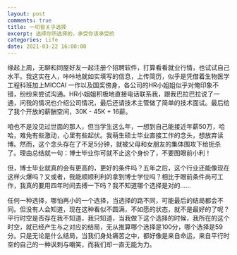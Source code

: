 ```yaml
---
layout: post
comments: true
title: 一切皆关乎选择
excerpt: 选择你所选择的，承受你该承受的
categories: Life
date: 2021-03-22 16:00:00
---
```

缘起上周，无聊和同屋好友一起注册个招聘软件，打算看看就业行情，也试试自己水平。我这实在人，咔咔地就如实填写的信息，上传简历，似乎是凭借着生物医学工程科班加上MICCAI 一作以及国奖傍身，各公司的HR小姐姐似乎对俺印象不错，纷纷来尝试沟通。HR小姐姐积极地直接电话联系我，跟我巴拉巴拉说了一通，问我的情况也介绍公司情况，最后还请技术主管做了简单的技术面试。最后给了我个开放的薪酬空间，30K - 45K + 16薪。



咱也不是没见过世面的那人，但当学生这么年，一想到自己能接近年薪50万，哈哈，难免有些激动，心里有些起伏。我萌生硕士毕业直接工作的念头，想放弃读博。然而，这个念头存在了不足5分钟，就被父母和女朋友的集体围攻下给扼杀了。理由总结就一句：博士毕业你可就不止这个身价了，不要图眼前小利！



但，博士毕业就真的会有更高的，更好的条件吗？五年之后，这个行业还能像现在这样火爆吗？又或者，我能顺顺利利的拿到博士学位吗？相比于眼前条件尚可工作，我真的要用四年时间去搏一下吗？我不知道哪个选择是对的……



任何一种选择，哪怕再小的一个选择，当选择的路不同，可能最后的结局都会不同。但没有人会知道，现在这种看似不圆满，不如愿的状态，就不是最好的了呢？平行时空是否存在我不知道，我只知道，当我做下这个选择的时候，我所在的这个时空，就已经产生与之对应的结局，无从推算哪个选择是100分，哪个选择是59分。只是无论是什么结局，当我们身处痛苦之中，都好像是来自命运，来自平行时空的自己的一种讽刺与嘲笑，而我们却一直无能为力。

